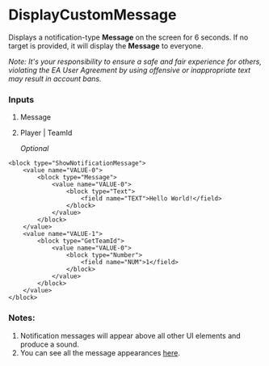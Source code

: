 # DisplayCustomMessage

Displays a notification-type **Message** on the screen for 6 seconds. If no target is provided, it will display the **Message** to everyone.  
  
_Note: It\'s your responsibility to ensure a safe and fair experience for others, violating the EA User Agreement by using offensive or inappropriate text may result in account bans._

### Inputs

1. Message
2. Player | TeamId

    _Optional_

```blockly
<block type="ShowNotificationMessage">
    <value name="VALUE-0">
        <block type="Message">
            <value name="VALUE-0">
                <block type="Text">
                    <field name="TEXT">Hello World!</field>
                </block>
            </value>
        </block>
    </value>
    <value name="VALUE-1">
        <block type="GetTeamId">
            <value name="VALUE-0">
                <block type="Number">
                    <field name="NUM">1</field>
                </block>
            </value>
        </block>
    </value>
</block>
```

### Notes:
1. Notification messages will appear above all other UI elements and produce a sound.
2. You can see all the message appearances [here](https://cdn.discordapp.com/attachments/907670279675842640/908647207023026196/unknown.png).